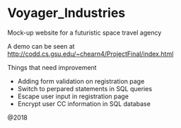 # Voyager_Industries
Mock-up website for a futuristic space travel agency

A demo can be seen at http://codd.cs.gsu.edu/~chearn4/ProjectFinal/index.html

Things that need improvement
   - Adding form validation on registration page
   - Switch to perpared statements in SQL queries
   - Escape user input in registration page
   - Encrypt user CC information in SQL database

@2018
